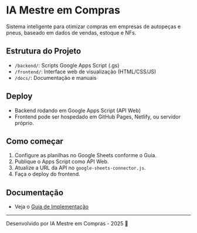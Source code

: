 # IA Mestre em Compras

Sistema inteligente para otimizar compras em empresas de autopeças e pneus, baseado em dados de vendas, estoque e NFs.

## Estrutura do Projeto

- `/backend/`: Scripts Google Apps Script (.gs)
- `/frontend/`: Interface web de visualização (HTML/CSS/JS)
- `/docs/`: Documentação e manuais

## Deploy

- Backend rodando em Google Apps Script (API Web)
- Frontend pode ser hospedado em GitHub Pages, Netlify, ou servidor próprio.

## Como começar

1. Configure as planilhas no Google Sheets conforme o Guia.
2. Publique o Apps Script como API Web.
3. Atualize a URL da API no `google-sheets-connector.js`.
4. Faça o deploy do frontend.

## Documentação
- Veja o [Guia de Implementação](./docs/Guia%20de%20Implementa%C3%A7%C3%A3o%20e%20Implanta%C3%A7%C3%A3o%20do%20Sistema%20IA%20Mestre%20em%20Compras.pdf)

---
Desenvolvido por IA Mestre em Compras - 2025 🚀
